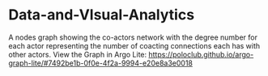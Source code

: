 # Data-and-VIsual-Analytics
A nodes graph showing the co-actors network with the degree number for each actor representing the number of coacting connections each has with other actors.
View the Graph in Argo Lite: https://poloclub.github.io/argo-graph-lite/#7492be1b-0f0e-4f2a-9994-e20e8a3e0018
